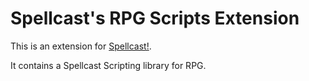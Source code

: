
# Spellcast's RPG Scripts Extension

This is an extension for [Spellcast!](https://www.npmjs.com/package/spellcast).

It contains a Spellcast Scripting library for RPG.

